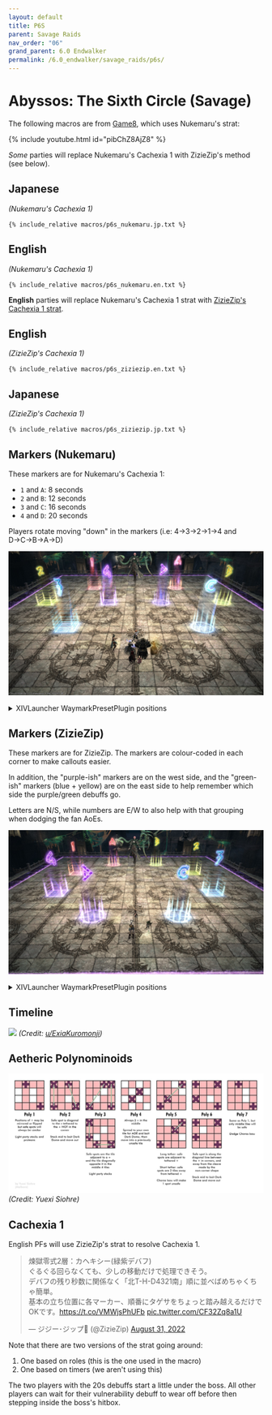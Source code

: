 ```yaml
---
layout: default
title: P6S
parent: Savage Raids
nav_order: "06"
grand_parent: 6.0 Endwalker
permalink: /6.0_endwalker/savage_raids/p6s/
---
```


# Abyssos: The Sixth Circle (Savage)

The following macros are from [Game8](https://game8.jp/ff14/479307), which uses Nukemaru's strat:

{% include youtube.html id="pibChZ8AjZ8" %}

*Some* parties will replace Nukemaru's Cachexia 1 with ZizieZip's method (see below).

## Japanese

*(Nukemaru's Cachexia 1)*
```
{% include_relative macros/p6s_nukemaru.jp.txt %}
```

## English

*(Nukemaru's Cachexia 1)*
```
{% include_relative macros/p6s_nukemaru.en.txt %}
```

**English** parties will replace Nukemaru's Cachexia 1 strat with [ZizieZip's Cachexia 1 strat](https://twitter.com/ZizieZip/status/1564991162775060480).


## English

*(ZizieZip's Cachexia 1)*
```
{% include_relative macros/p6s_ziziezip.en.txt %}
```

## Japanese

*(ZizieZip's Cachexia 1)*
```
{% include_relative macros/p6s_ziziezip.jp.txt %}
```

## Markers (Nukemaru)

These markers are for Nukemaru's Cachexia 1:

- `1` and `A`: 8 seconds
- `2` and `B`: 12 seconds
- `3` and `C`: 16 seconds
- `4` and `D`: 20 seconds

Players rotate moving "down" in the markers (i.e: 4→3→2→1→4 and D→C→B→A→D)

![](images/markers_nukemaru.jpg)
<details markdown=block>
<summary>XIVLauncher WaymarkPresetPlugin positions</summary>

```json
{
  "Name":"P6S (Nukemaru)",
  "MapID":881,
  "A":{"X":108.7,"Y":0.0,"Z":91.3,"ID":0,"Active":true},
  "B":{"X":115.0,"Y":0.0,"Z":100.0,"ID":1,"Active":true},
  "C":{"X":108.7,"Y":0.0,"Z":108.7,"ID":2,"Active":true},
  "D":{"X":104.5,"Y":0.0,"Z":100.0,"ID":3,"Active":true},
  "One":{"X":91.3,"Y":0.0,"Z":91.3,"ID":4,"Active":true},
  "Two":{"X":85.0,"Y":0.0,"Z":100.0,"ID":5,"Active":true},
  "Three":{"X":91.3,"Y":0.0,"Z":108.7,"ID":6,"Active":true},
  "Four":{"X":95.5,"Y":0.0,"Z":100.0,"ID":7,"Active":true}
}
```

</details>

## Markers (ZizieZip)

These markers are for ZizieZip. The markers are colour-coded in each corner to make callouts easier.

In addition, the "purple-ish" markers are on the west side, and the "green-ish" markers (blue + yellow) are on the east side to help remember which side the purple/green debuffs go.

Letters are N/S, while numbers are E/W to also help with that grouping when dodging the fan AoEs.

![](images/markers_ziziezip.jpg)
<details markdown=block>
<summary>XIVLauncher WaymarkPresetPlugin positions</summary>

```json
{
  "Name":"P6S (ZizieZip)",
  "MapID":881,
  "A":{"X":95.0,"Y":0.0,"Z":88.333,"ID":0,"Active":true},
  "B":{"X":105.0,"Y":0.0,"Z":88.333,"ID":1,"Active":true},
  "C":{"X":105.0,"Y":0.0,"Z":111.666,"ID":2,"Active":true},
  "D":{"X":95.0,"Y":0.0,"Z":111.666,"ID":3,"Active":true},
  "One":{"X":88.333,"Y":0.0,"Z":95.0,"ID":4,"Active":true},
  "Two":{"X":111.666,"Y":0.0,"Z":95.0,"ID":5,"Active":true},
  "Three":{"X":111.666,"Y":0.0,"Z":105.0,"ID":6,"Active":true},
  "Four":{"X":88.333,"Y":0.0,"Z":105.0,"ID":7,"Active":true}
}
```

</details>

## Timeline
![](https://preview.redd.it/8x9fj1dkn9m91.png?width=1725&format=png&auto=webp&s=a31c4670ce294596a5c19307835088361ce47048)
*(Credit: [u/ExiaKuromonji](https://www.reddit.com/r/ffxiv/comments/x49kry/p6s_timeline/))*

## Aetheric Polynominoids

![](images/polynominoids.jpg)
*(Credit: Yuexi Siohre)*

## Cachexia 1

English PFs will use ZizieZip's strat to resolve Cachexia 1.

<blockquote class="twitter-tweet"><p lang="ja" dir="ltr">煉獄零式2層：カヘキシー(緑紫デバフ)<br>ぐるぐる回らなくても、少しの移動だけで処理できそう。<br>デバフの残り秒数に関係なく「北T-H-D4321南」順に並べばめちゃくちゃ簡単。<br>基本の立ち位置に各マーカー、順番にタゲサをちょっと踏み越えるだけでOKです。<a href="https://t.co/VMWjsPhUFb">https://t.co/VMWjsPhUFb</a> <a href="https://t.co/CF32Zq8a1U">pic.twitter.com/CF32Zq8a1U</a></p>&mdash; ジジー･ジップ🐥 (@ZizieZip) <a href="https://twitter.com/ZizieZip/status/1564991162775060480?ref_src=twsrc%5Etfw">August 31, 2022</a></blockquote> <script async src="https://platform.twitter.com/widgets.js" charset="utf-8"></script>

Note that there are two versions of the strat going around:

1. One based on roles (this is the one used in the macro)
2. One based on timers (we aren't using this)

The two players with the 20s debuffs start a little under the boss. All other players can wait for their vulnerability debuff to wear off before then stepping inside the boss's hitbox.

<script data-goatcounter="https://tuufless.goatcounter.com/count"
        async src="//gc.zgo.at/count.js"></script>
